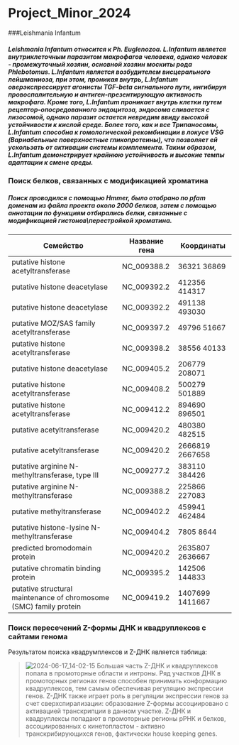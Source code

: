# Project_Minor_2024
###Leishmania Infantum

##### Leishmania Infantum относится к Ph. Euglenozoa. L.Infantum является внутриклеточным паразитом макрофагов человека, однако человек - промежуточный хозяин, основной хозяин москиты рода Phlebotomus. L.Infantum является возбудителем висцерального лейшманиоза, при этом, проникая внутрь, L.Infantum оверэкспрессирует агонисты TGF-beta сигнального пути, ингибируя провоспалительную и антиген-презентирующую активность макрофага. Кроме того, L.Infantum проникает внутрь клетки путем рецептор-опосредованного эндоцитоза, эндосома сливается с лизосомой, однако паразит остается невредим ввиду высокой устойчивости к кислой среде. Более того, как и все Трипаносомы, L.Infantum способна к гомологической рекомбинации в локусе VSG (Вариабельные поверхностные гликопротеины), что позволяет ей ускользать от активации системы комплемента. Таким образом, L.Infantum демонстрирует крайнюю устойчивость и высокие темпы адаптации к смене среды.

### Поиск белков, связанных с модификацией хроматина
##### Поиск проводился с помощью Hmmer, было отобрано по pfam доменам из файла проекта около 2000 белков, затем с помощью аннотации по функциям отбирались белки, связанные с модификацией гистонов\перестройкой хроматина.

| Семейство | Название гена | Координаты |
| ------------- | ------------- | ------------- |
| putative histone acetyltransferase  | NC_009388.2  | 36321 36869  |
| putative histone deacetylase  | NC_009392.2  | 412356 414317  |
| putative histone deacetylase  | NC_009392.2  | 491138 493030  |
| putative MOZ/SAS family acetyltransferase  | NC_009397.2  | 49796 51667  |
| putative histone acetyltransferase  | NC_009398.2  | 38556 40133  |
| putative histone deacetylase  | NC_009405.2  | 206779 208071  |
| putative histone acetyltransferase  | NC_009408.2  | 500279 501889  |
| putative histone acetyltransferase  | NC_009412.2  | 894690 896501  |
| putative acetyltransferase  | NC_009420.2  | 480380 482515  |
| putative acetyltransferase  | NC_009420.2  | 2666819 2667658  |
| putative arginine N-methyltransferase, type III  | NC_009277.2  | 383110 384426  |
| putative arginine N-methyltransferase  | NC_009388.2  | 225866 227083  |
| putative methyltransferase  | NC_009402.2 | 459941 462484  |
| putative histone-lysine N-methyltransferase  | NC_009404.2  | 7805 8644  |
| predicted bromodomain protein  | NC_009420.2  | 2635807 2636667  |
| putative chromatin binding protein  | NC_009395.2  | 142506 144833  |
| putative structural maintenance of chromosome (SMC) family protein  | NC_009419.2  | 1407699 1411667  |

### Поиск пересечений Z-формы ДНК и квадруплексов с сайтами генома

Результатом поиска квадрумплексов и Z-ДНК является таблица:
>![2024-06-17_14-02-15](https://github.com/evpryakhina/Project_Minor_2024/assets/147312734/3f0049eb-dd4f-463d-bebb-249c9d9da559)
Большая часть Z-ДНК и квадруплексов попала в промоторные области и интроны. Ряд участков ДНК в промоторных регионах генов способен принимать конформацию квадруплексов, тем самым обеспечивая регуляцию экспрессии генов. Z-ДНК также играет роль в регуляции экспрессии генов за счет сверхспирализации: образование Z-формы ассоциировано с активацией транскрипции в данном участке. Z-ДНК и квадруплексы попадают в промоторные регионы рРНК и белков, ассоциированных с кинетопластом - активно транскрибирующихся генов, фактически house keeping genes.


